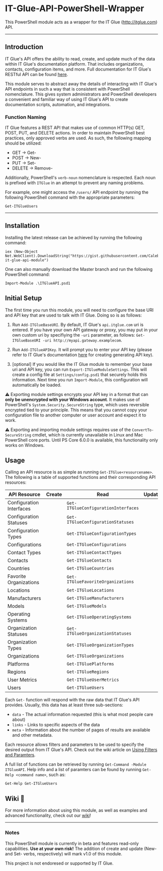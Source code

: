# IT-Glue-API-PowerShell-Wrapper
This PowerShell module acts as a wrapper for the IT Glue (http://itglue.com) API.

---

## Introduction

IT Glue's API offers the ability to read, create, and update much of the data within IT Glue's documentation platform. That includes organizations, contacts, configuration items, and more. Full documentation for IT Glue's RESTful API can be found [here](https://api.itglue.com/developer/).

This module serves to abstract away the details of interacting with IT Glue's API endpoints in such a way that is consistent with PowerShell nomenclature. This gives system administrators and PowerShell developers a convenient and familiar way of using IT Glue's API to create documentation scripts, automation, and integrations.


### Function Naming

IT Glue features a REST API that makes use of common HTTP(s) GET, POST, PUT, and DELETE actions. In order to maintain PowerShell best practices, only approved verbs are used. As such, the following mapping should be utilized:

- GET     -> Get-
- POST    -> New-
- PUT     -> Set-
- DELETE  -> Remove-

Additionally, PowerShell's `verb-noun` nomenclature is respected. Each noun is prefixed with `ITGlue` in an attempt to prevent any naming problems.

For example, one might access the `/users/` API endpoint by running the following PowerShell command with the appropriate parameters:

```posh
Get-ITGlueUsers
```

---

## Installation

Installing the latest release can be achieved by running the following command:
```posh
iex (New-Object Net.WebClient).DownloadString("https://gist.githubusercontent.com/CalebAlbers/582a06f352330479274892928a6b86ed/raw/c6f4c40a0ca2afc4f7db1e849157d4608c757463/install-it-glue-api-module")
```

One can also manually download the Master branch and run the following PowerShell command:

```posh
Import-Module .\ITGlueAPI.psd1
```


## Initial Setup

The first time you run this module, you will need to configure the base URI and API key that are used to talk with IT Glue. Doing so is as follows:

1. Run `Add-ITGlueBaseURI`. By default, IT Glue's `api.itglue.com` uri is entered. If you have your own API gateway or proxy, you may put in your own custom uri by specifiying the `-uri` parameter, as follows: `Get-ITGlueBaseURI -uri http://myapi.gateway.examplecom`.

2. Run `Add-ITGlueAPIKey`. It will prompt you to enter your API key (please refer to IT Glue's documentation [here](https://api.itglue.com/developer/) for creating generating API key).

3. [optional] If you would like the IT Glue module to remember your base uri and API key, you can run `Export-ITGlueModuleSettings`. This will create a config file at `Settings/config.psd1` that securely holds this information. Next time you run `Import-Module`, this configuration will automatically be loaded. 

:warning: Exporting module settings encrypts your API key in a format that can **only be unencrypted with your Windows account**. It makes use of PowerShell's `System.Security.SecureString` type, which uses reversible encrypted tied to your principle. This means that you cannot copy your configuration file to another computer or user account and expect it to work.

:warning: Exporting and importing module settings requires use of the `ConvertTo-SecureString` cmdlet, which is currently unavailable in Linux and Mac PowerShell core ports. Until PS Core 6.0.0 is available, this functionality only works on Windows.


## Usage

Calling an API resource is as simple as running `Get-ITGlue<resourcename>`. The following is a table of supported functions and their corresponding API resources:

| API Resource             | Create | Read                                | Update | Delete |
| ------------------------ | ------ | ----------------------------------- | ------ | ------ |
| Configuration Interfaces |        | `Get-ITGlueConfigurationInterfaces` |        | -      |
| Configuration Statuses   |        | `Get-ITGlueConfigurationStatuses`   |        | -      |
| Configuration Types      |        | `Get-ITGlueConfigurationTypes`      |        | -      |
| Configurations           |        | `Get-ITGlueConfigurations`          |        | -      |
| Contact Types            |        | `Get-ITGlueContactTypes`            |        | -      |
| Contacts                 |        | `Get-ITGlueContacts`                |        | -      |
| Countries                |        | `Get-ITGlueCountries`               |        | -      |
| Favorite Organizations   |        | `Get-ITGlueFavoriteOrganizations`   |        | -      |
| Locations                |        | `Get-ITGlueLocations`               |        | -      |
| Manufacturers            |        | `Get-ITGlueManufacturers`           |        | -      |
| Models                   |        | `Get-ITGlueModels`                  |        | -      |
| Operating Systems        |        | `Get-ITGlueOperatingSystems`        |        | -      |
| Organization Statuses    |        | `Get-ITGlueOrganizationStatuses`    |        | -      |
| Organization Types       |        | `Get-ITGlueOrganizationTypes`       |        | -      |
| Organizations            |        | `Get-ITGlueOrganizations`           |        | -      |
| Platforms                |        | `Get-ITGluePlatforms`               |        | -      |
| Regions                  |        | `Get-ITGlueRegions`                 |        | -      |
| User Metrics             |        | `Get-ITGlueUserMetrics`             |        | -      |
| Users                    |        | `Get-ITGlueUsers`                   |        | -      |

Each `Get-` function will respond with the raw data that IT Glue's API provides. Usually, this data has at least three sub-sections:
 - `data` - The actual information requested (this is what most people care about)
 - `links` - Links to specific aspects of the data
 - `meta` - Information about the number of pages of results are available and other metadata.
 
Each resource allows filters and parameters to be used to specify the desired output from IT Glue's API. Check out the wiki article on [Using Filters and Paramters](https://github.com/CalebAlbers/IT-Glue-API-PowerShell-Wrapper/wiki/Using-Filters-and-Parameters).

A full list of functions can be retrieved by running `Get-Command -Module ITGlueAPI`. Help info and a list of paramters can be found by running `Get-Help <command name>`, such as:

```posh
Get-Help Get-ITGlueUsers
```

## Wiki :book:

For more information about using this module, as well as examples and advanced functionality, check out our [wiki](https://github.com/CalebAlbers/IT-Glue-API-PowerShell-Wrapper/wiki/)!

---

### Notes

This PowerShell module is currently in beta and features read-only capabilities. **Use at your own risk!** The addition of create and update (New- and Set- verbs, respectively) will mark v1.0 of this module.

This project is not endoresed or supported by IT Glue. 
